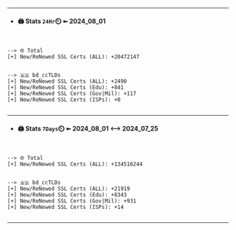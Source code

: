 

---
- #### 🖨️ **Stats** `24Hr`⏲️ ➼ 2024_08_01
```console


--> 🌐 Total
[+] New/ReNewed SSL Certs (ALL): +20472147


--> 🇧🇩 bd_ccTLDs
[+] New/ReNewed SSL Certs (ALL): +2490
[+] New/ReNewed SSL Certs (Edu): +841
[+] New/ReNewed SSL Certs (Gov|Mil): +117
[+] New/ReNewed SSL Certs (ISPs): +0


```

---
- #### 🖨️ **Stats** `7Days`⏲️ ➼ 2024_08_01 <--> 2024_07_25
```console


--> 🌐 Total
[+] New/ReNewed SSL Certs (ALL): +134516244


--> 🇧🇩 bd_ccTLDs
[+] New/ReNewed SSL Certs (ALL): +21919
[+] New/ReNewed SSL Certs (Edu): +8343
[+] New/ReNewed SSL Certs (Gov|Mil): +931
[+] New/ReNewed SSL Certs (ISPs): +14


```

---

